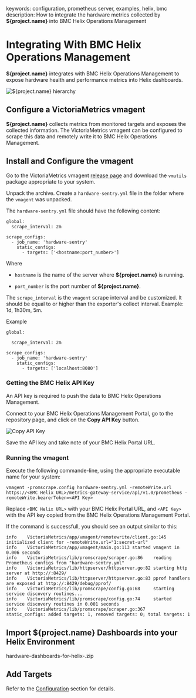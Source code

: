 keywords: configuration, prometheus server, examples, helix, bmc
description: How to integrate the hardware metrics collected by **${project.name}** into BMC Helix Operations Management

# Integrating With BMC Helix Operations Management

**${project.name}** integrates with BMC Helix Operations Management to expose hardware health and performance metrics into Helix dashboards.

![**${project.name}** hierarchy](./images/hardware-sentry-exporter-helix-diagram.png)


## Configure a VictoriaMetrics vmagent

**${project.name}** collects metrics from monitored targets and exposes the collected information. The VictoriaMetrics vmagent can be configured to scrape this data and remotely write it to BMC Helix Operations Management.

## Install and Configure the vmagent

Go to the VictoriaMetrics vmagent [release page](https://github.com/VictoriaMetrics/VictoriaMetrics/releases) and download the `vmutils` package appropriate to your system.

Unpack the archive. Create a `hardware-sentry.yml` file in the folder where the `vmagent` was unpacked.

The `hardware-sentry.yml` file should have the following content:

```
global:
  scrape_interval: 2m

scrape_configs:
  - job_name: 'hardware-sentry'
    static_configs:
      - targets: ['<hostname:port_number>']
```

Where

* `hostname` is the name of the server where **${project.name}** is running.

* `port_number` is the port number of **${project.name}**.

The `scrape_interval` is the `vmagent` scrape interval and be customized. It should be equal to or higher than the exporter's collect interval. Example: 1d, 1h30m, 5m.

Example
```
global:

  scrape_interval: 2m

scrape_configs:
  - job_name: 'hardware-sentry'
    static_configs:
      - targets: ['localhost:8080']
```

### Getting the BMC Helix API Key

An API key is required to push the data to BMC Helix Operations Management.

Connect to your BMC Helix Operations Management Portal, go to the repository page, and click on the **Copy API Key** button.

![Copy API Key](images/copy_api_key.png)

Save the API key and take note of your BMC Helix Portal URL.

### Running the vmagent

Execute the following commande-line, using the appropriate executable name for your system:

```
vmagent -promscrape.config hardware-sentry.yml -remoteWrite.url https://<BMC Helix URL>/metrics-gateway-service/api/v1.0/prometheus -remoteWrite.bearerToken=<API Key>
```

Replace `<BMC Helix URL>` with your BMC Helix Portal URL, and `<API Key>` with the API key copied from the BMC Helix Operations Management Portal.

If the command is successfull, you should see an output similar to this:

```
info    VictoriaMetrics/app/vmagent/remotewrite/client.go:145   initialized client for -remoteWrite.url="1:secret-url"
info    VictoriaMetrics/app/vmagent/main.go:113 started vmagent in 0.006 seconds
info    VictoriaMetrics/lib/promscrape/scraper.go:86    reading Prometheus configs from "hardware-sentry.yml"
info    VictoriaMetrics/lib/httpserver/httpserver.go:82 starting http server at http://:8429/
info    VictoriaMetrics/lib/httpserver/httpserver.go:83 pprof handlers are exposed at http://:8429/debug/pprof/
info    VictoriaMetrics/lib/promscrape/config.go:68     starting service discovery routines...
info    VictoriaMetrics/lib/promscrape/config.go:74     started service discovery routines in 0.001 seconds
info    VictoriaMetrics/lib/promscrape/scraper.go:367   static_configs: added targets: 1, removed targets: 0; total targets: 1
```

## Import **${project.name}** Dashboards into your Helix Environment


hardware-dashboards-for-helix-<version>.zip

## Add Targets 

Refer to the [Configuration](./configure.md) section for details.